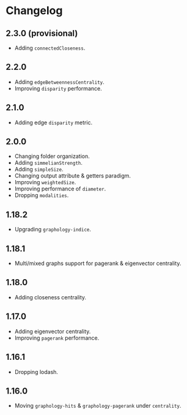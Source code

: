 # Changelog

## 2.3.0 (provisional)

- Adding `connectedCloseness`.

## 2.2.0

- Adding `edgeBetweennessCentrality`.
- Improving `disparity` performance.

## 2.1.0

- Adding edge `disparity` metric.

## 2.0.0

- Changing folder organization.
- Adding `simmelianStrength`.
- Adding `simpleSize`.
- Changing output attribute & getters paradigm.
- Improving `weightedSize`.
- Improving performance of `diameter`.
- Dropping `modalities`.

## 1.18.2

- Upgrading `graphology-indice`.

## 1.18.1

- Multi/mixed graphs support for pagerank & eigenvector centrality.

## 1.18.0

- Adding closeness centrality.

## 1.17.0

- Adding eigenvector centrality.
- Improving `pagerank` performance.

## 1.16.1

- Dropping lodash.

## 1.16.0

- Moving `graphology-hits` & `graphology-pagerank` under `centrality`.
